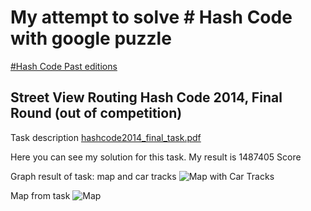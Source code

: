 # My attempt to solve # Hash Code with google puzzle
[#Hash Code Past editions](https://hashcode.withgoogle.com/past_editions.html)
## Street View Routing Hash Code 2014, Final Round (out of competition)


Task description [hashcode2014_final_task.pdf](https://hashcode.withgoogle.com/2014/tasks/hashcode2014_final_task.pdf) 

Here you can see my solution for this task.
My result is 1487405 Score


Graph result of task: map and car tracks
![Map with Car Tracks](https://cdn.rawgit.com/ivanmakhnyk/StreetViewRouting-HashCode/master/cars.svg "Map with Car Tracks")


Map from task
![Map](https://cdn.rawgit.com/ivanmakhnyk/StreetViewRouting-HashCode/master/map.svg "Map")


